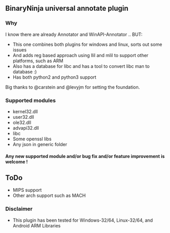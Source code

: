 ## BinaryNinja universal annotate plugin

### Why
I know there are already Annotator and WinAPI-Annotator .. BUT:

* This one combines both plugins for windows and linux, sorts out some issues
* And adds reg based approach using llil and mlil to support other platforms, such as ARM
* Also has a database for libc and has a tool to convert libc man to database :)
* Has both python2 and python3 support

Big thanks to @carstein and @levyjm for setting the foundation.

### Supported modules
* kernel32.dll
* user32.dll
* ole32.dll
* advapi32.dll
* libc
* Some openssl libs
* Any json in generic folder

#### Any new supported module and/or bug fix and/or feature improvement is welcome !

## ToDo
* MIPS support
* Other arch support such as MACH

### Disclaimer
* This plugin has been tested for Windows-32/64, Linux-32/64, and Android ARM Libraries


